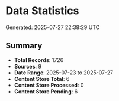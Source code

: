 # Data Statistics

Generated: 2025-07-27 22:38:29 UTC

## Summary

- **Total Records**: 1726
- **Sources**: 9
- **Date Range**: 2025-07-23 to 2025-07-27
- **Content Store Total**: 6
- **Content Store Processed**: 0
- **Content Store Pending**: 6
